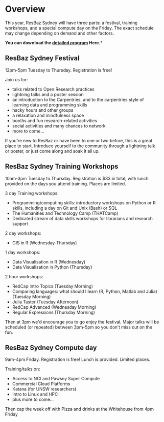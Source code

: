 # Overview

This year, ResBaz Sydney will have three parts: a festival, training workshops, and a special compute day on the Friday. The exact schedule may change depending on demand and other factors. 

**You can download the <a href="resbaz2019_Program.pdf"> detailed program</a> Here.***

## ResBaz Sydney Festival

12pm-5pm Tuesday to Thursday. Registration is free!

Join us for:
- talks related to Open Research practices
- lightning talks and a poster session
- an introduction to the Carpentries, and to the carpentries style of learning data and programming skills
- hacky hours and other groups
- a relaxation and mindfulness space
- booths and fun research-related activities
- social activities and many chances to network
- more to come...

If you're new to ResBaz or have been to one or two before, this is a great place to start. Introduce yourself to the community through a lightning talk or poster, or just come along and soak it all up.

## ResBaz Sydney Training Workshops

10am-3pm Tuesday to Thursday. Registration is $33 in total, with lunch provided on the days you attend training. Places are limited.

3 day Training workshops:
- Programming/computing skills: introductory workshops on Python or R skills, including a day on Git and Unix (Bash) or SQL
- The Humanities and Technology Camp (THATCamp)
- Dedicated stream of data skills workshops for librarians and research support

2 day workshops:
- GIS in R (Wednesday-Thursday)

1 day workshops:
- Data Visualisation in R (Wednesday)
- Data Visualisation in Python (Thursday)

2 hour workshops:
- RedCap Intro Topics (Tuesday Morning)
- Comparing languages: what should I learn (R, Python, Matlab and Julia) (Tuesday Morning)
- Julia Taster (Tuesday Afternoon)
- RedCap Advanced (Wednesday Morning)
- Regular Expressions (Thursday Morning)

Then at 3pm we'd encourage you to go enjoy the festival. Major talks will be scheduled (or repeated) between 3pm-5pm so you don't miss out on the fun.

## ResBaz Sydney Compute day

9am-4pm Friday. Registration is free! Lunch is provided. Limited places.

Training/talks on:
- Access to NCI and Pawsey Super Compute
- Commercial Cloud Platforms
- Katana (for UNSW researchers)
- Intro to Linux and HPC
- plus more to come...

Then cap the week off with Pizza and drinks at the Whitehouse from 4pm Friday

